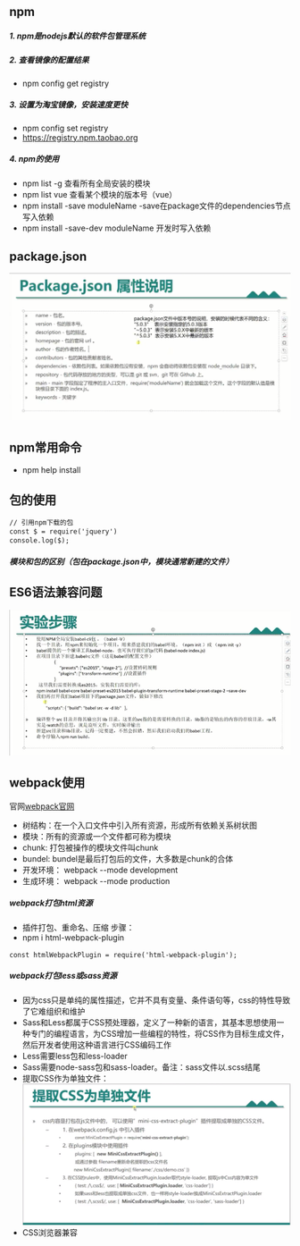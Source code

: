 ## npm
##### 1.	npm是nodejs默认的软件包管理系统
##### 2.	查看镜像的配置结果
+ npm config get registry
##### 3.	设置为淘宝镜像，安装速度更快
+ npm config set registry 
+ https://registry.npm.taobao.org
##### 4.	npm的使用 
+ npm list -g 查看所有全局安装的模块
+ npm list vue 查看某个模块的版本号（vue）
+ npm install -save moduleName  -save在package文件的dependencies节点写入依赖
+ npm install -save-dev moduleName 开发时写入依赖

## package.json
![package](/images/1.png)
## npm常用命令
+ npm help install
## 包的使用
```
// 引用npm下载的包
const $ = require('jquery')
console.log($);
```
##### 模块和包的区别（包在package.json中，模块通常新建的文件）
## ES6语法兼容问题
![es6兼容](/images/2.png)
## webpack使用
 官网[webpack官网](https://webpack.docschina.org/)
+ 树结构：在一个入口文件中引入所有资源，形成所有依赖关系树状图
+ 模块：所有的资源或一个文件都可称为模块
+ chunk: 打包被操作的模块文件叫chunk
+ bundel: bundel是最后打包后的文件，大多数是chunk的合体
+ 开发环境： webpack --mode development
+ 生成环境： webpack --mode production

##### webpack打包html资源
+ 插件打包、重命名、压缩
步骤：
+ npm i html-webpack-plugin
 ```
 const htmlWebpackPlugin = require('html-webpack-plugin');
 ```

##### webpack打包less或sass资源
+ 因为css只是单纯的属性描述，它并不具有变量、条件语句等，css的特性导致了它难组织和维护
+ Sass和Less都属于CSS预处理器，定义了一种新的语言，其基本思想使用一种专门的编程语言，为CSS增加一些编程的特性，将CSS作为目标生成文件，然后开发者使用这种语言进行CSS编码工作
+ Less需要less包和less-loader
+ Sass需要node-sass包和sass-loader。备注：sass文件以.scss结尾
+ 提取CSS作为单独文件：
  ![提取CSS为单独文件](/images/3.png)
+ CSS浏览器兼容







